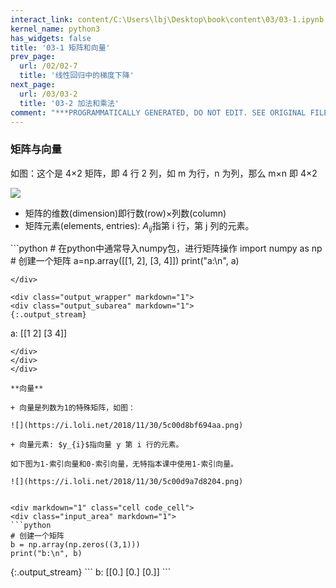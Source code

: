 ```yaml
---
interact_link: content/C:\Users\lbj\Desktop\book\content\03/03-1.ipynb
kernel_name: python3
has_widgets: false
title: '03-1 矩阵和向量'
prev_page:
  url: /02/02-7
  title: '线性回归中的梯度下降'
next_page:
  url: /03/03-2
  title: '03-2 加法和乘法'
comment: "***PROGRAMMATICALLY GENERATED, DO NOT EDIT. SEE ORIGINAL FILES IN /content***"
---
```



### 矩阵与向量


如图：这个是 4×2 矩阵，即 4 行 2 列，如 m 为行，n 为列，那么 m×n 即 4×2

![](https://i.loli.net/2018/11/30/5c00d79fdc42f.png)

+ 矩阵的维数(dimension)即行数(row)×列数(column) 
+ 矩阵元素(elements, entries): $A_{ij}$指第 i 行，第 j 列的元素。 

<div markdown="1" class="cell code_cell">
<div class="input_area" markdown="1">
```python
# 在python中通常导入numpy包，进行矩阵操作
import numpy as np
# 创建一个矩阵
a=np.array([[1, 2], [3, 4]])
print("a:\n", a)

```
</div>

<div class="output_wrapper" markdown="1">
<div class="output_subarea" markdown="1">
{:.output_stream}
```
a:
 [[1 2]
 [3 4]]
```
</div>
</div>
</div>

**向量**

+ 向量是列数为1的特殊矩阵，如图：

![](https://i.loli.net/2018/11/30/5c00d8bf694aa.png)

+ 向量元素: $y_{i}$指向量 y 第 i 行的元素。

如下图为1-索引向量和0-索引向量，无特指本课中使用1-索引向量。 

![](https://i.loli.net/2018/11/30/5c00d9a7d8204.png)


<div markdown="1" class="cell code_cell">
<div class="input_area" markdown="1">
```python
# 创建一个矩阵
b = np.array(np.zeros((3,1)))
print("b:\n", b)

```
</div>

<div class="output_wrapper" markdown="1">
<div class="output_subarea" markdown="1">
{:.output_stream}
```
b:
 [[0.]
 [0.]
 [0.]]
```
</div>
</div>
</div>
